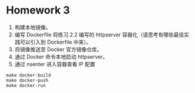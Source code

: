 # Homework 3
1. 构建本地镜像。
2. 编写 Dockerfile 将练习 2.2 编写的 httpserver 容器化（请思考有哪些最佳实践可以引入到 Dockerfile 中来）。
3. 将镜像推送至 Docker 官方镜像仓库。
4. 通过 Docker 命令本地启动 httpserver。
5. 通过 nsenter 进入容器查看 IP 配置


```shell
make docker-build
make docker-push
make docker-run
